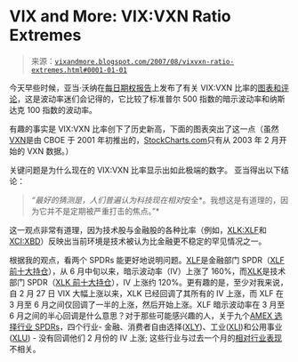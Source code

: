 <!--yml

category: 未分类

date: 2024-05-18 19:01:56

-->

# VIX and More: VIX:VXN Ratio Extremes

> 来源：[`vixandmore.blogspot.com/2007/08/vixvxn-ratio-extremes.html#0001-01-01`](http://vixandmore.blogspot.com/2007/08/vixvxn-ratio-extremes.html#0001-01-01)

今天早些时候，亚当·沃纳在[每日期权报告](http://adamsoptions.blogspot.com/2007/08/flight-to-quality-options.html)上发布了有关 VIX:VXN 比率的[图表和评论](http://adamsoptions.blogspot.com/2007/08/flight-to-quality-options.html)，这是波动率迷们会记得的，它比较了标准普尔 500 指数的暗示波动率和纳斯达克 100 指数的波动率。

有趣的事实是 VIX:VXN 比率创下了历史新高，下面的图表突出了这一点（虽然[VXN](http://www.cboe.com/micro/vxn/)是由 CBOE 于 2001 年初推出的，[StockCharts.com](http://stockcharts.com/charts/gallery.html?%24vxn)只有从 2003 年 2 月开始的 VXN 数据。）

关键问题是为什么现在的 VIX:VXN 比率显示出如此极端的数字。 亚当得出以下结论：

> *“最好的猜测是，人们普遍认为科技现在相对*安全*。我想这是有道理的，因为它并不是定期被严重打击的焦点。”*

这一观点非常有道理，因为技术股与金融股的各种比率（例如，[XLK:XLF](http://stockcharts.com/charts/gallery.html?xlk:xlf)和[XCI:XBD](http://stockcharts.com/charts/gallery.html?%24xci:%24xbd)）反映出当前环境是技术被认为比金融更不稳定的罕见情况之一。

根据我的观点，看两个 SPDRs 能更好地说明问题。[XLF](http://finance.google.com/finance?q=xlf&hl=en)是金融部门 SPDR（[XLF 前十大持仓](http://finance.yahoo.com/q/hl?s=XLF)），从 6 月中旬以来，暗示波动率（IV）上涨了 160%，而[XLK](http://finance.google.com/finance?q=xlk&hl=en)是技术部门 SPDR（[XLK 前十大持仓](http://finance.yahoo.com/q/hl?s=XLK)），IV 上涨约 120%。更有趣的是，至少对我来说，自 2 月 27 日 VIX 大幅上涨以来，XLK 已经回调了其所有的 IV 上涨，而 XLF 在 3 月至 6 月之间仅回调了一半的上涨，然后开始上涨。XLF 暗示波动率在 3 月至 6 月之间的半心回调是什么意思？对于那些可能感兴趣的人，关于九个[AMEX 选择行业 SPDRs](http://www.sectorspdr.com/aboutspdrs/)，四个行业- 金融、消费者自由选择([XLY](http://finance.google.com/finance?q=xly&hl=en))、工业([XLI](http://finance.google.com/finance?q=xli&hl=en))和公用事业([XLU](http://finance.google.com/finance?q=xlu&hl=en)) - 没有回调他们 2 月份的 IV 上涨; 这些行业与过去一个月的[相对行业表现](http://www.sectorspdr.com/sectortracker/)不相关。
